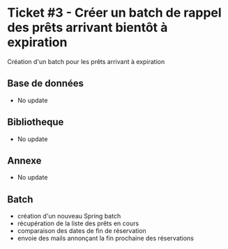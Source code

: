 # Ticket #3 - Créer un batch de rappel des prêts arrivant bientôt à expiration
Création d'un batch pour les prêts arrivant à expiration



## Base de données
- No update

## Bibliotheque
- No update

## Annexe
- No update


## Batch
- création d'un nouveau Spring batch
- récupération de la liste des prêts en cours
- comparaison des dates de fin de réservation
- envoie des mails annonçant la fin prochaine des réservations